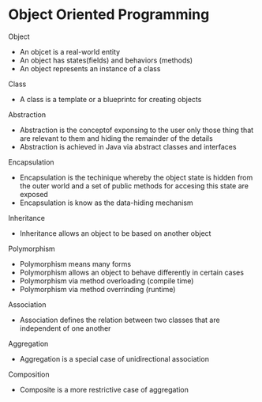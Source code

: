 # Object Oriented Programming

Object        <br>
 * An objcet is a real-world entity
 * An object has states(fields) and behaviors (methods)
 * An object represents an instance of a class

Class         <br>
 * A class is a template or a blueprintc for creating objects <br>
 
Abstraction   <br>
 * Abstraction is the conceptof exponsing to the user only those thing that are relevant to them and hiding the remainder of the details
 * Abstraction is achieved in Java via abstract classes and interfaces
 
Encapsulation <br>
 * Encapsulation is the techinique whereby the object state is hidden from the outer world and a set of public methods for accesing this state are exposed
 * Encapsulation is know as the data-hiding mechanism  
 
Inheritance   <br>
 * Inheritance allows an object to be based on another object

Polymorphism  <br>
 * Polymorphism means many forms
 * Polymorphism allows an object to behave differently in certain cases
 * Polymorphism via method overloading (compile time)
 * Polymorphism via method overrinding (runtime)

Association
 * Association defines the relation between two classes that are independent of one another

Aggregation   <br>
 * Aggregation is a special case of unidirectional association

Composition   <br>
 * Composite is a more restrictive case of aggregation




